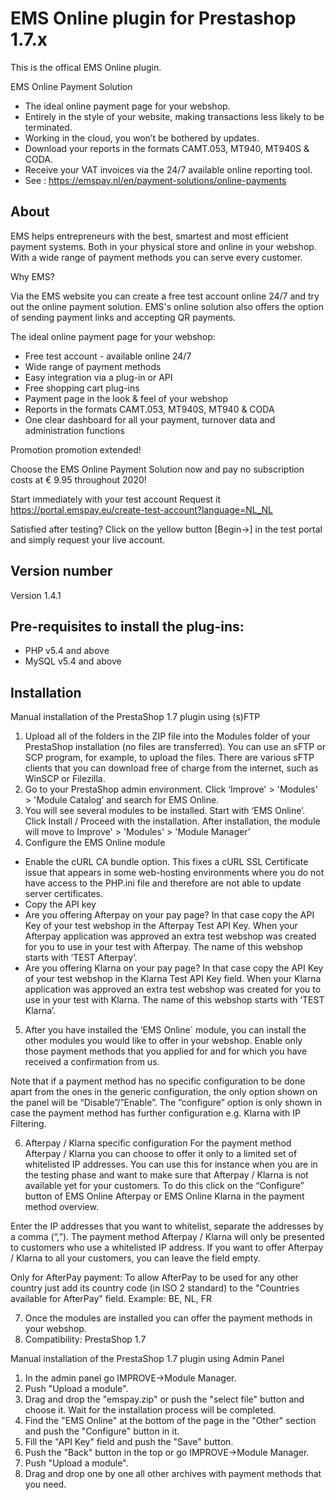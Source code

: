 # EMS Online plugin for Prestashop 1.7.x
This is the offical EMS Online plugin.
 
EMS Online Payment Solution
 
* The ideal online payment page for your webshop.
* Entirely in the style of your website, making transactions less likely to be terminated.
* Working in the cloud, you won’t be bothered by updates.
* Download your reports in the formats CAMT.053, MT940, MT940S & CODA.
* Receive your VAT invoices via the 24/7 available online reporting tool.
* See : https://emspay.nl/en/payment-solutions/online-payments

## About

EMS helps entrepreneurs with the best, smartest and most efficient payment systems. Both 
in your physical store and online in your webshop. With a wide range of payment methods 
you can serve every customer.

Why EMS?

Via the EMS website you can create a free test account online 24/7 and try out the online 
payment solution. EMS's online solution also offers the option of sending payment links and 
accepting QR payments.

The ideal online payment page for your webshop:
- Free test account - available online 24/7
- Wide range of payment methods
- Easy integration via a plug-in or API
- Free shopping cart plug-ins
- Payment page in the look & feel of your webshop
- Reports in the formats CAMT.053, MT940S, MT940 & CODA
- One clear dashboard for all your payment, turnover data and administration functions

Promotion promotion extended!

Choose the EMS Online Payment Solution now
and pay no subscription costs at € 9.95 throughout 2020!

Start immediately with your test account
Request it https://portal.emspay.eu/create-test-account?language=NL_NL 

Satisfied after testing?
Click on the yellow button [Begin→]
 in the test portal and
simply request your live account.

## Version number
Version 1.4.1


## Pre-requisites to install the plug-ins: 
- PHP v5.4 and above
- MySQL v5.4 and above

## Installation
Manual installation of the PrestaShop 1.7 plugin using (s)FTP

1. Upload all of the folders in the ZIP file into the Modules folder of your PrestaShop installation (no files are transferred).
You can use an sFTP or SCP program, for example, to upload the files. There are various sFTP clients that you can download free of charge from the internet, such as WinSCP or Filezilla.
2. Go to your PrestaShop admin environment. Click ‘Improve' > 'Modules' > 'Module Catalog’ and search for EMS Online.
3. You will see several modules to be installed. Start with ‘EMS Online’. Click Install / Proceed with the installation.
After installation, the module will move to Improve' > 'Modules' > 'Module Manager’
4. Configure the EMS Online module
- Enable the cURL CA bundle option.
This fixes a cURL SSL Certificate issue that appears in some web-hosting environments where you do not have access to the PHP.ini file and therefore are not able to update server certificates.
- Copy the API key
- Are you offering Afterpay on your pay page? In that case copy the API Key of your test webshop in the Afterpay Test API Key.
When your Afterpay application was approved an extra test webshop was created for you to use in your test with Afterpay. The name of this webshop starts with ‘TEST Afterpay’.
- Are you offering Klarna on your pay page? In that case copy the API Key of your test webshop in the Klarna Test API Key field.
When your Klarna application was approved an extra test webshop was created for you to use in your test with Klarna. The name of this webshop starts with ‘TEST Klarna’.

5. After you have installed the ‘EMS Online´ module, you can install the other modules you would like to offer in your webshop.
Enable only those payment methods that you applied for and for which you have received a confirmation from us.

Note that if a payment method has no specific configuration to be done apart from the ones in the generic configuration, the only option shown on the panel will be “Disable”/”Enable”.
The “configure” option is only shown in case the payment method has further configuration e.g. Klarna with IP Filtering.

6. Afterpay / Klarna specific configuration
For the payment method Afterpay / Klarna you can choose to offer it only to a limited set of whitelisted IP addresses. You can use this for instance when you are in the testing phase and want to make sure that Afterpay / Klarna is not available yet for your customers.
To do this click on the “Configure” button of EMS Online Afterpay or EMS Online Klarna in the payment method overview.

Enter the IP addresses that you want to whitelist, separate the addresses by a comma (“,”). The payment method Afterpay / Klarna will only be presented to customers who use a whitelisted IP address.
If you want to offer Afterpay / Klarna to all your customers, you can leave the field empty.

Only for AfterPay payment: To allow AfterPay to be used for any other country just add its country code (in ISO 2 standard) to the "Countries available for AfterPay" field. Example: BE, NL, FR

7. Once the modules are installed you can offer the payment methods in your webshop.
8. Compatibility: PrestaShop 1.7

Manual installation of the PrestaShop 1.7 plugin using Admin Panel

1.  In the admin panel go IMPROVE->Module Manager.
2.  Push "Upload a module".
3.  Drag and drop the "emspay.zip" or push the "select file" button and choose it. Wait for the installation process will be completed.
4.  Find the "EMS Online" at the bottom of the page in the "Other" section and push the "Configure" button in it.
5.  Fill the "API Key" field and push the "Save" button.
6.  Push the "Back" button in the top or go IMPROVE->Module Manager.
7.  Push "Upload a module".
8.  Drag and drop one by one all other archives with payment methods that you need.
